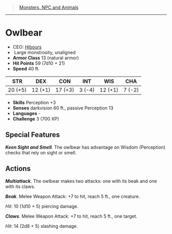 ﻿> [Monsters, NPC and Animals](srd_monsters.md)

---

# Owlbear

- CEO: [Hibours](hd_monsters_hibours.md)
-  Large monstrosity, unaligned
- **Armor Class** 13 (natural armor)
- **Hit Points** 59 (7d10 + 21)
- **Speed** 40 ft.

|STR|DEX|CON|INT|WIS|CHA|
|---|---|---|---|---|---|
|20 (+5)|12 (+1)|17 (+3)| 3 (-4)|12 (+1)| 7 (-2)|

- **Skills** Perception +3
- **Senses** darkvision 60 ft., passive Perception 13
- **Languages** -
- **Challenge** 3 (700 XP)

## Special Features

**_Keen Sight and Smell_**. The owlbear has advantage on Wisdom (Perception) checks that rely on sight or smell.

## Actions

**_Multiattack_**. The owlbear makes two attacks: one with its beak and one with its claws.

**_Beak_**. Melee Weapon Attack: +7 to hit, reach 5 ft., one creature.

_Hit_: 10 (1d10 + 5) piercing damage.

**_Claws_**. Melee Weapon Attack: +7 to hit, reach 5 ft., one target.

_Hit_: 14 (2d8 + 5) slashing damage.

